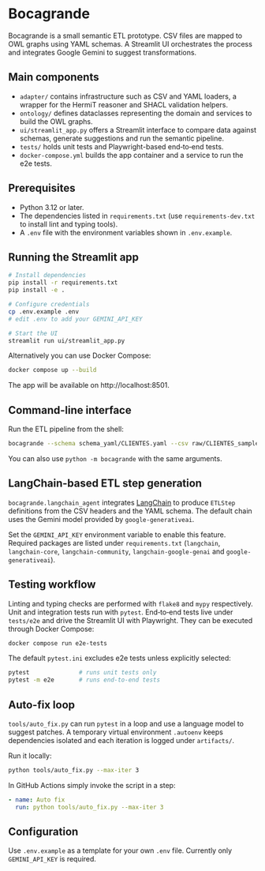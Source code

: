 # Bocagrande

Bocagrande is a small semantic ETL prototype. CSV files are mapped to OWL graphs using YAML schemas.
A Streamlit UI orchestrates the process and integrates Google Gemini to suggest transformations.

## Main components
- `adapter/` contains infrastructure such as CSV and YAML loaders, a wrapper for the HermiT reasoner and SHACL validation helpers.
- `ontology/` defines dataclasses representing the domain and services to build the OWL graphs.
- `ui/streamlit_app.py` offers a Streamlit interface to compare data against schemas, generate suggestions and run the semantic pipeline.
- `tests/` holds unit tests and Playwright-based end‑to‑end tests.
- `docker-compose.yml` builds the app container and a service to run the e2e tests.

## Prerequisites
 - Python 3.12 or later.
- The dependencies listed in `requirements.txt` (use `requirements-dev.txt` to install lint and typing tools).
- A `.env` file with the environment variables shown in `.env.example`.

## Running the Streamlit app
```bash
# Install dependencies
pip install -r requirements.txt
pip install -e .

# Configure credentials
cp .env.example .env
# edit .env to add your GEMINI_API_KEY

# Start the UI
streamlit run ui/streamlit_app.py
```
Alternatively you can use Docker Compose:
```bash
docker compose up --build
```
The app will be available on http://localhost:8501.

## Command-line interface
Run the ETL pipeline from the shell:
```bash
bocagrande --schema schema_yaml/CLIENTES.yaml --csv raw/CLIENTES_sample.csv --output clientes.ttl
```
You can also use `python -m bocagrande` with the same arguments.

## LangChain-based ETL step generation
`bocagrande.langchain_agent` integrates [LangChain](https://github.com/langchain-ai/langchain) to produce `ETLStep` definitions from the CSV headers and the YAML schema. The default chain uses the Gemini model provided by `google-generativeai`.

Set the `GEMINI_API_KEY` environment variable to enable this feature. Required packages are listed under `requirements.txt` (`langchain`, `langchain-core`, `langchain-community`, `langchain-google-genai` and `google-generativeai`).

## Testing workflow
Linting and typing checks are performed with `flake8` and `mypy` respectively. Unit and integration tests run with `pytest`.
End‑to‑end tests live under `tests/e2e` and drive the Streamlit UI with Playwright. They can be executed through Docker Compose:
```bash
docker compose run e2e-tests
```
The default `pytest.ini` excludes e2e tests unless explicitly selected:
```bash
pytest              # runs unit tests only
pytest -m e2e       # runs end-to-end tests
```

## Auto-fix loop
`tools/auto_fix.py` can run `pytest` in a loop and use a language model to
suggest patches. A temporary virtual environment `.autoenv` keeps dependencies
isolated and each iteration is logged under `artifacts/`.

Run it locally:
```bash
python tools/auto_fix.py --max-iter 3
```

In GitHub Actions simply invoke the script in a step:
```yaml
- name: Auto fix
  run: python tools/auto_fix.py --max-iter 3
```

## Configuration
Use `.env.example` as a template for your own `.env` file. Currently only `GEMINI_API_KEY` is required.
